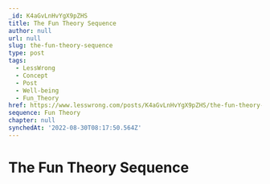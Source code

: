 ```yaml
---
_id: K4aGvLnHvYgX9pZHS
title: The Fun Theory Sequence
author: null
url: null
slug: the-fun-theory-sequence
type: post
tags:
  - LessWrong
  - Concept
  - Post
  - Well-being
  - Fun_Theory
href: https://www.lesswrong.com/posts/K4aGvLnHvYgX9pZHS/the-fun-theory-sequence
sequence: Fun Theory
chapter: null
synchedAt: '2022-08-30T08:17:50.564Z'
---
```

# The Fun Theory Sequence

